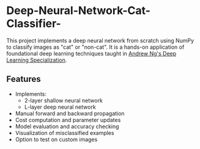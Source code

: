 # Deep-Neural-Network-Cat-Classifier-

This project implements a deep neural network from scratch using NumPy to classify images as "cat" or "non-cat". It is a hands-on application of foundational deep learning techniques taught in [Andrew Ng's Deep Learning Specialization](https://www.coursera.org/specializations/deep-learning).

##  Features

- Implements:
  - 2-layer shallow neural network
  - L-layer deep neural network
- Manual forward and backward propagation
- Cost computation and parameter updates
- Model evaluation and accuracy checking
- Visualization of misclassified examples
- Option to test on custom images



